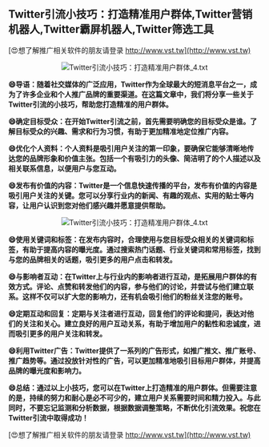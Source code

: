 ## **Twitter引流小技巧：打造精准用户群体,Twitter营销机器人,Twitter霸屏机器人,Twitter筛选工具**

[😍想了解推广相关软件的朋友请登录 http://www.vst.tw](http://www.vst.tw)

 <center><img src="https://vst.tw/MP4/tuiguang/png/8.png" alt="Twitter引流小技巧：打造精准用户群体_4.txt"></center>

**😄导语：随着社交媒体的广泛应用，Twitter作为全球最大的短消息平台之一，成为了许多企业和个人推广品牌的重要渠道。在这篇文章中，我们将分享一些关于Twitter引流的小技巧，帮助您打造精准的用户群体。**

**😄确定目标受众：在开始Twitter引流之前，首先需要明确您的目标受众是谁。了解目标受众的兴趣、需求和行为习惯，有助于更加精准地定位推广内容。**

**😄优化个人资料：个人资料是吸引用户关注的第一印象，要确保它能够清晰地传达您的品牌形象和价值主张。包括一个有吸引力的头像、简洁明了的个人描述以及相关联系信息，以便用户与您互动。**

**😄发布有价值的内容：Twitter是一个信息快速传播的平台，发布有价值的内容是吸引用户关注的关键。您可以分享行业内的新闻、有趣的观点、实用的贴士等内容，让用户认识到您对他们感兴趣并愿意提供帮助。**

 <center><img src="https://vst.tw/MP4/tuiguang/png/3.png" alt="Twitter引流小技巧：打造精准用户群体_4.txt"></center>

**😄使用关键词和标签：在发布内容时，合理使用与您目标受众相关的关键词和标签，有助于提高内容的曝光度。通过搜索热门话题、行业关键词和常用标签，找到与您的品牌相关的话题，吸引更多的用户点击和转发。**

**😄与影响者互动：在Twitter上与行业内的影响者进行互动，是拓展用户群体的有效方式。评论、点赞和转发他们的内容，参与他们的讨论，并尝试与他们建立联系。这样不仅可以扩大您的影响力，还有机会吸引他们的粉丝关注您的账号。**

**😄定期互动和回复：定期与关注者进行互动，回复他们的评论和提问，表达对他们的关注和关心。建立良好的用户互动关系，有助于增加用户的黏性和忠诚度，进而吸引更多的用户关注和转发。**

**😄利用Twitter广告：Twitter提供了一系列的广告形式，如推广推文、推广账号、推广趋势等。通过投放针对性的广告，可以更加精准地吸引目标用户群体，并提高品牌的曝光度和影响力。**

**😄总结：通过以上小技巧，您可以在Twitter上打造精准的用户群体。但需要注意的是，持续的努力和耐心是必不可少的，建立用户关系需要时间和精力投入。与此同时，不要忘记监测和分析数据，根据数据调整策略，不断优化引流效果。祝您在Twitter引流中取得成功！**

[😍想了解推广相关软件的朋友请登录 http://www.vst.tw](http://www.vst.tw)



